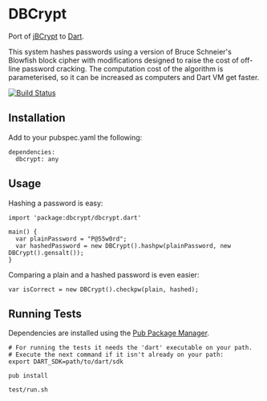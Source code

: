 DBCrypt
===================

Port of [jBCrypt][jbc] to [Dart][d].

This system hashes passwords using a version of Bruce Schneier's Blowfish block 
cipher with modifications designed to raise the cost of off-line password cracking. 
The computation cost of the algorithm is parameterised, so it can be increased 
as computers and Dart VM get faster.

[![Build Status](https://travis-ci.org/Erly/dbcrypt.svg?branch=master)](https://travis-ci.org/Erly/dbcrypt)

Installation
-------------

Add to your pubspec.yaml the following:

	dependencies:
	  dbcrypt: any

Usage
-----

Hashing a password is easy:

	import 'package:dbcrypt/dbcrypt.dart'
	
	main() {
	  var plainPassword = "P@55w0rd";
	  var hashedPassword = new DBCrypt().hashpw(plainPassword, new DBCrypt().gensalt());
	}
	
Comparing a plain and a hashed password is even easier:

	var isCorrect = new DBCrypt().checkpw(plain, hashed);


Running Tests
-------------

Dependencies are installed using the [Pub Package Manager][pub].

	# For running the tests it needs the 'dart' executable on your path. 
	# Execute the next command if it isn't already on your path:
	export DART_SDK=path/to/dart/sdk
	
    pub install
    
    test/run.sh

[jbc]: http://www.mindrot.org/projects/jBCrypt/
[d]: http://www.dartlang.org
[pub]: http://www.dartlang.org/docs/pub-package-manager/